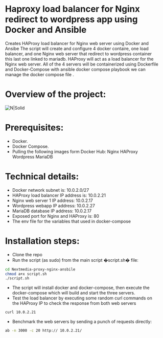 # Haproxy load balancer for Nginx redirect to wordpress app  using Docker and Ansible  

Creates HAProxy load balancer for  Nginx web server  using Docker  and Ansibe  The script will create and configure 4 docker contaire, one load balancer, and one Nginx web server that redirect to wordpress container this last one linked to mariadb. HAProxy will act as a load balancer for the Nginx web server. All of the 4 servers will be containerized using Dockerfile and Docker-Compose with ansible docker compose  playbook we can manage the docker compose file .

# Overview of the project:
![N|Solid]( https://user-images.githubusercontent.com/39303616/158866581-e13530bd-6f25-4c9b-b920-50d815f7aa26.png)


# Prerequisites:
 - Docker.
 - Docker Compose.
 - Pulling the following images form Docker Hub:
   Nginx 
   HAProxy 
   Wordpress 
   MariaDB


# Technical details:
 - Docker network subnet is: 10.0.2.0/27
 - HAProxy load balancer IP address is: 10.0.2.21
 - Nginx web server 1 IP address: 10.0.2.17
 - Wordpress  webapp IP address: 10.0.2.27
 - MariaDB database IP address: 10.0.2.17
 - Exposed port for Nginx and HAProxy is: 80
 - The env  file for the  variables that used in docker-compose 



# Installation steps:
 - Clone the repo
 - Run the script (as sudo) from the main script �script.sh� file:

```sh
cd Nextmedia-proxy-nginx-ansbile
chmod a+x script.sh
./script.sh
```
 - The script will install docker and docker-compose, then execute the docker-compose which will build and start the three servers.
 - Test the load balancer by executing some random curl commands on the HAProxy IP to check the response from both web servers

 ```sh
curl 10.0.2.21
```

 - Benchmark the web servers by sending a punch of requests directly:

 ```sh
ab -n 3000 -c 20 http:// 10.0.2.21/
```
